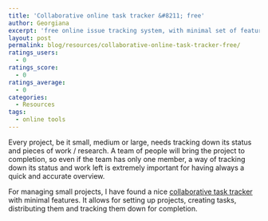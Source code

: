 ```yaml
---
title: 'Collaborative online task tracker &#8211; free'
author: Georgiana
excerpt: 'free online issue tracking system, with minimal set of features: No Kahuna'
layout: post
permalink: blog/resources/collaborative-online-task-tracker-free/
ratings_users:
  - 0
ratings_score:
  - 0
ratings_average:
  - 0
categories:
  - Resources
tags:
  - online tools
---
```

Every project, be it small, medium or large, needs tracking down its status and pieces of work / research. A team of people will bring the project to completion, so even if the team has only one member, a way of tracking down its status and work left is extremely important for having always a quick and accurate overview.

For managing small projects, I have found a nice <a href="http://nokahuna.com/" alt="Website of No Kahuna">collaborative task tracker</a> with minimal features. It allows for setting up projects, creating tasks, distributing them and tracking them down for completion.
